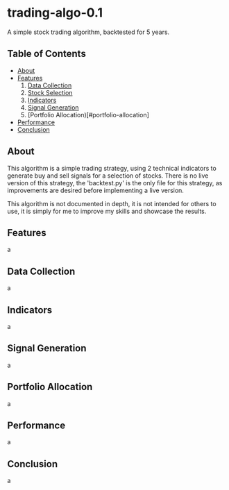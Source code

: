 # trading-algo-0.1
A simple stock trading algorithm, backtested for 5 years.

## Table of Contents

* [About](#about)
* [Features](#features)
   1. [Data Collection](#data-collection)
   2. [Stock Selection](#stock-selection)
   3. [Indicators](#indicators)
   4. [Signal Generation](#signal-generation)
   5. [Portfolio Allocation)[#portfolio-allocation]
* [Performance](#performance)
* [Conclusion](#conclusion)

## About <a name="about"></a>

This algorithm is a simple trading strategy, using 2 technical indicators to generate buy and sell signals for a selection of stocks.
There is no live version of this strategy, the 'backtest.py' is the only file for this strategy, as improvements are desired before implementing a live version.

This algorithm is not documented in depth, it is not intended for others to use, it is simply for me to improve my skills and showcase the results.

## Features <a name="features"></a>
a
## Data Collection <a name="data-collection"></a>
a
## Indicators <a name="indicators"></a>
a
## Signal Generation <a name="signal-generation"></a>
a
## Portfolio Allocation <a name="portfolio-allocation"></a>
a
## Performance <a name="performance"></a>
a
## Conclusion <a name="conclusion"></a>
a
